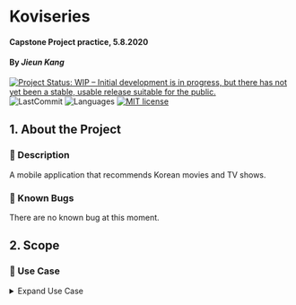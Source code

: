 # Koviseries 

#### Capstone Project practice, 5.8.2020

#### By **_Jieun Kang_**
[![Project Status: WIP – Initial development is in progress, but there has not yet been a stable, usable release suitable for the public.](https://www.repostatus.org/badges/latest/wip.svg)](https://www.repostatus.org/#wip)
![LastCommit](https://img.shields.io/github/last-commit/jieunkang-101/React-Review-App)
![Languages](https://img.shields.io/github/languages/top/jieunkang-101/React-Review-App)
[![MIT license](https://img.shields.io/badge/License-MIT-orange.svg)](https://lbesson.mit-license.org/)


## 1. About the Project

### :small_orange_diamond: Description
A mobile application that recommends Korean movies and TV shows.

### :small_orange_diamond: Known Bugs
There are no known bug at this moment.


## 2. Scope

### :small_orange_diamond: Use Case
<details>
<summary>Expand Use Case</summary>
The users of this app will be those who are interested in Korean movies and TV shows but are uncomfortable to search with a specific query. Users don’t need to search using filters on existing massive movie applications. I think there are more and more people interested in Korean movies and TV shows these days, but there is not enough app to provide information about them. This application will be focused on that need.

The product will be able to display movies and TV shows that are now playing, popular, upcoming, top-rated, and show the details of each movie or TV show.

The product will offer search functionality.

(Users will be able to sign-up, login, and sign-out. Users can mark as a favorite movie or TV show and see them on their favorite list.)

### :small_orange_diamond: Minimum-Viable Product
* App for an Android 
* List of movies and TV shows (from API call)
* Detail view of a specific movie or TV show
* Capability to search by title

### :small_orange_diamond: Future Product Roadmap
* User registration (database storage)
* User login/sign-out (with database authentication)
* Capability to mark as favorite movie or TV show to the user’s favorite list 
* Capability to rate of a certain movie or TV show
* CRUD functionality for a user’s review
* Capability to display a list of casts in Movie’s detail view and display a detail view of a certain actor
* Capability to display a list of similar movies 
* Capability to search by actor name
* Notification for the latest released movie or TV show
* Capability to edit a user’s profile (database storage)
* User registration (database storage, Facebook credentials, Google credentials)
* User authentication (database, Facebook, Google)
* User authorization (admin)
* Capability to manage movies, TV shows and reviews by admin
* Capability to sort by most popular or highest rated

### :small_orange_diamond: Specs
<details>
  <summary>User stories and specifications</summary>

### :small_orange_diamond: Component Diagram 
  <img src="src/img/diagram.jpg" alt="Application Component Tree" width= "640px" /> 


## 3. Get Started  

### :small_orange_diamond: Prerequisites

### :small_orange_diamond: Installation
```
  $ git clone https://github.com/jieunkang-101/Koviseries
  $ cd Koviseries
  $ npm install  
  $ npm run start
```

### :small_orange_diamond: Use



## 4. Technologies Used:
+ [ReactJs](https://reactjs.org/) 
+ [Redux 4.0.5](https://redux.js.org/)
+ [React Redux 7.1.3](https://react-redux.js.org/)
+ [npm](https://www.npmjs.com/) 
+ [Webpack](https://webpack.js.org/)
+ [Firebase](https://firebase.google.com/)
+ [Firestore](https://firebase.google.com/docs/firestore)
+ [bootstrap 4.4.1](https://getbootstrap.com/)


## 4. Support and contact details
If you have any feedback or concerns, please contact one of the contributors.

### License
*This software is licensed under the MIT license*
Copyright (c) 2020 **_Jieun Kang_**